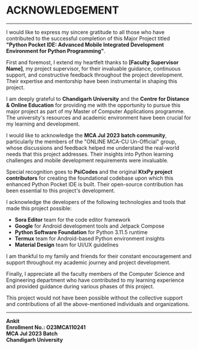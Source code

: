 # ACKNOWLEDGEMENT

---

I would like to express my sincere gratitude to all those who have contributed to the successful completion of this Major Project titled **"Python Pocket IDE: Advanced Mobile Integrated Development Environment for Python Programming"**.

First and foremost, I extend my heartfelt thanks to **[Faculty Supervisor Name]**, my project supervisor, for their invaluable guidance, continuous support, and constructive feedback throughout the project development. Their expertise and mentorship have been instrumental in shaping this project.

I am deeply grateful to **Chandigarh University** and the **Centre for Distance & Online Education** for providing me with the opportunity to pursue this major project as part of my Master of Computer Applications programme. The university's resources and academic environment have been crucial for my learning and development.

I would like to acknowledge the **MCA Jul 2023 batch community**, particularly the members of the "ONLINE MCA-CU Un-Official" group, whose discussions and feedback helped me understand the real-world needs that this project addresses. Their insights into Python learning challenges and mobile development requirements were invaluable.

Special recognition goes to **PsiCodes** and the original **KtxPy project contributors** for creating the foundational codebase upon which this enhanced Python Pocket IDE is built. Their open-source contribution has been essential to this project's development.

I acknowledge the developers of the following technologies and tools that made this project possible:
- **Sora Editor** team for the code editor framework
- **Google** for Android development tools and Jetpack Compose
- **Python Software Foundation** for Python 3.11.5 runtime
- **Termux** team for Android-based Python environment insights
- **Material Design** team for UI/UX guidelines

I am thankful to my family and friends for their constant encouragement and support throughout my academic journey and project development.

Finally, I appreciate all the faculty members of the Computer Science and Engineering department who have contributed to my learning experience and provided guidance during various phases of this project.

This project would not have been possible without the collective support and contributions of all the above-mentioned individuals and organizations.

---

**Ankit**  
**Enrollment No.: O23MCA110241**  
**MCA Jul 2023 Batch**  
**Chandigarh University** 
